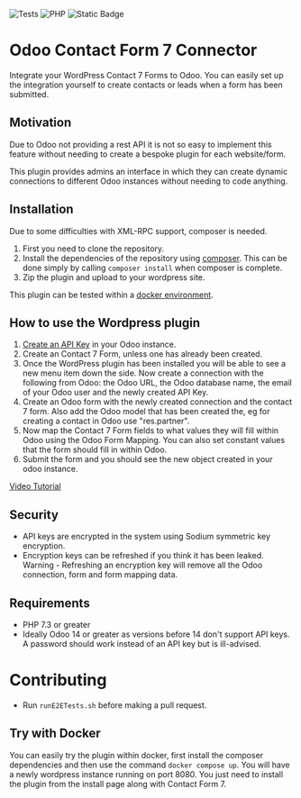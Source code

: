 ![Tests](https://github.com/Jack-Dane/odoo-wp-plugin/actions/workflows/run-tests.yml/badge.svg)
![PHP](https://img.shields.io/badge/php-%3E%3D7.3-6495ED)
![Static Badge](https://img.shields.io/badge/odoo-%3E%3D14.0-9c5789)

# Odoo Contact Form 7 Connector

Integrate your WordPress Contact 7 Forms to Odoo. You can easily set up the integration yourself to create contacts or
leads when a form has been submitted.

## Motivation

Due to Odoo not providing a rest API it is not so easy to implement this feature without needing to create a bespoke
plugin for each website/form.

This plugin provides admins an interface in which they can create dynamic connections to different Odoo instances
without needing to code anything.

## Installation

Due to some difficulties with XML-RPC support, composer is needed.

1. First you need to clone the repository.
2. Install the dependencies of the repository using [composer](https://getcomposer.org/). This can be done simply by
   calling `composer install` when composer is complete.
3. Zip the plugin and upload to your wordpress site.

This plugin can be tested within a [docker environment](https://hub.docker.com/_/wordpress).

## How to use the Wordpress plugin

1. [Create an API Key](https://www.odoo.com/documentation/16.0/developer/api/external_api.html#api-keys) in your Odoo
   instance.
2. Create an Contact 7 Form, unless one has already been created.
3. Once the WordPress plugin has been installed you will be able to see a new menu item down the side. Now create a
   connection with the following from Odoo: the Odoo URL, the Odoo database name, the email of your Odoo user and the
   newly created API Key.
4. Create an Odoo form with the newly created connection and the contact 7 form. Also add the Odoo model that has been
   created the, eg for creating a contact in Odoo use "res.partner".
5. Now map the Contact 7 Form fields to what values they will fill within Odoo using the Odoo Form Mapping. You can also
   set constant values that the form should fill in within Odoo.
6. Submit the form and you should see the new object created in your odoo instance.

[Video Tutorial](https://www.youtube.com/watch?v=xhAvrEaBXAA)

## Security

* API keys are encrypted in the system using Sodium symmetric key encryption.
* Encryption keys can be refreshed if you think it has been leaked. Warning - Refreshing an encryption key will remove
  all the Odoo connection, form and form mapping data.

## Requirements

* PHP 7.3 or greater
* Ideally Odoo 14 or greater as versions before 14 don't support API keys. A password should work instead of an API key
  but is ill-advised.

# Contributing

* Run `runE2ETests.sh` before making a pull request.

## Try with Docker

You can easily try the plugin within docker, first install the composer dependencies and then use the
command `docker compose up`. You will have a newly wordpress instance running on port 8080. You just need to install the
plugin from the install page along with Contact Form 7. 
